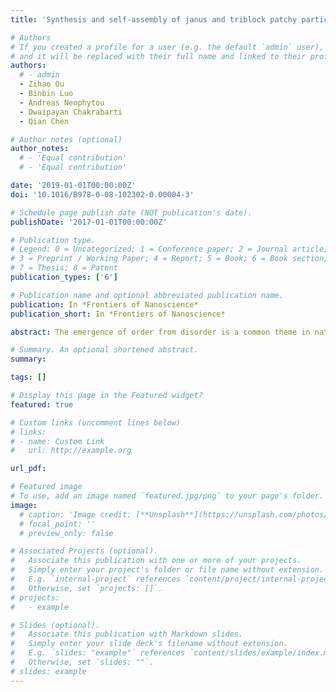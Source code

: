 ```yaml
---
title: 'Synthesis and self-assembly of janus and triblock patchy particles'

# Authors
# If you created a profile for a user (e.g. the default `admin` user), write the username (folder name) here
# and it will be replaced with their full name and linked to their profile.
authors:
  # - admin
  - Zihao Ou
  - Binbin Luo
  - Andreas Neophytou
  - Dwaipayan Chakrabarti
  - Qian Chen

# Author notes (optional)
author_notes:
  # - 'Equal contribution'
  # - 'Equal contribution'

date: '2019-01-01T00:00:00Z'
doi: '10.1016/B978-0-08-102302-0.00004-3'

# Schedule page publish date (NOT publication's date).
publishDate: '2017-01-01T00:00:00Z'

# Publication type.
# Legend: 0 = Uncategorized; 1 = Conference paper; 2 = Journal article;
# 3 = Preprint / Working Paper; 4 = Report; 5 = Book; 6 = Book section;
# 7 = Thesis; 8 = Patent
publication_types: ['6']

# Publication name and optional abbreviated publication name.
publication: In *Frontiers of Nanoscience*
publication_short: In *Frontiers of Nanoscience*

abstract: The emergence of order from disorder is a common theme in nature—the formation of cell membranes from phospholipids, the crystallization of water molecules into snowflakes, and the intertwining of DNA strands into helices are just a few examples. The term “self-assembly” refers to the spontaneous formation of an ordered structure or pattern from its initially disordered components without any human intervention (Whitesides and Grzybowski, 2002). In particular, self-assembly provides a promising bottom-up route to three-dimensional (3D) structures. In the context of programming self-assembly, which requires encoding the information of the target structure into the building blocks, colloidal particles are especially attractive building blocks because of the scope for tuning the interparticle interactions (Cademartiri and Bishop, 2015; Glotzer and Solomon, 2007; Whitesides and Boncheva, 2002). In recent years, the availability of a rich arsenal of colloidal building blocks, thanks to advances in synthetic methods, has paved the way for an exotic variety of self-assembled structures. However, understanding the physical principles, which govern the self-assembly of these building blocks, holds the key to programming self-assembly into target structures. In the present chapter, we discuss synthetic methods for Janus and multipatch colloidal particles and their self-assembly behavior, largely targeted for open crystals, which have appealing applications as photonic crystals as well as phononic and mechanical metamaterials (Aryana and Zanjani, 2018; Joannopoulos, 1997; Mao and Lubensky, 2018).

# Summary. An optional shortened abstract.
summary: 

tags: []

# Display this page in the Featured widget?
featured: true

# Custom links (uncomment lines below)
# links:
# - name: Custom Link
#   url: http://example.org

url_pdf: 

# Featured image
# To use, add an image named `featured.jpg/png` to your page's folder.
image:
  # caption: 'Image credit: [**Unsplash**](https://unsplash.com/photos/pLCdAaMFLTE)'
  # focal_point: ''
  # preview_only: false

# Associated Projects (optional).
#   Associate this publication with one or more of your projects.
#   Simply enter your project's folder or file name without extension.
#   E.g. `internal-project` references `content/project/internal-project/index.md`.
#   Otherwise, set `projects: []`.
# projects:
#   - example

# Slides (optional).
#   Associate this publication with Markdown slides.
#   Simply enter your slide deck's filename without extension.
#   E.g. `slides: "example"` references `content/slides/example/index.md`.
#   Otherwise, set `slides: ""`.
# slides: example
---
```


<!-- {{% callout note %}}
Click the _Cite_ button above to demo the feature to enable visitors to import publication metadata into their reference management software.
{{% /callout %}}

{{% callout note %}}
Create your slides in Markdown - click the _Slides_ button to check out the example.
{{% /callout %}}

Supplementary notes can be added here, including [code, math, and images](https://wowchemy.com/docs/writing-markdown-latex/). -->
